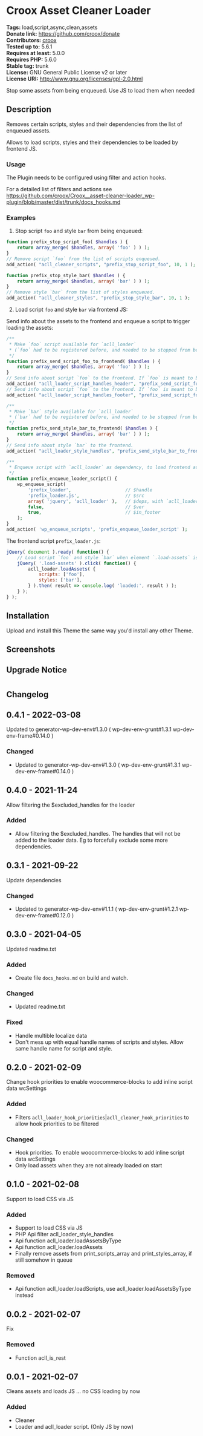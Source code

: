 # Croox Asset Cleaner Loader #
**Tags:** load,script,async,clean,assets  
**Donate link:** https://github.com/croox/donate  
**Contributors:** [croox](https://profiles.wordpress.org/croox/)  
**Tested up to:** 5.6.1  
**Requires at least:** 5.0.0  
**Requires PHP:** 5.6.0  
**Stable tag:** trunk  
**License:** GNU General Public License v2 or later  
**License URI:** http://www.gnu.org/licenses/gpl-2.0.html  

Stop some assets from being enqueued. Use JS to load them when needed


## Description ##

Removes certain scripts, styles and their dependencies from the list of enqueued assets.

Allows to load scripts, styles and their dependencies to be loaded by frontend JS.

### Usage ###

The Plugin needs to be configured using filter and action hooks.

For a detailed list of filters and actions see https://github.com/croox/Croox__asset-cleaner-loader_wp-plugin/blob/master/dist/trunk/docs_hooks.md

### Examples ###

1. Stop script `foo` and style `bar` from being enqueued:

```php
function prefix_stop_script_foo( $handles ) {
    return array_merge( $handles, array( 'foo' ) ) );
}
// Remove script `foo` from the list of scripts enqueued.
add_action( "acll_cleaner_scripts", "prefix_stop_script_foo", 10, 1 );

function prefix_stop_style_bar( $handles ) {
    return array_merge( $handles, array( 'bar' ) ) );
}
// Remove style `bar` from the list of styles enqueued.
add_action( "acll_cleaner_styles", "prefix_stop_style_bar", 10, 1 );
```

2. Load script `foo` and style `bar` via frontend JS:


Send info about the assets to the frontend and enqueue a script to trigger loading the assets:
```php
/**
 * Make `foo` script available for `acll_loader`
 * (`foo` had to be registered before, and needed to be stopped from being enqueued).
 */
function prefix_send_script_foo_to_frontend( $handles ) {
    return array_merge( $handles, array( 'foo' ) ) );
}
// Send info about script `foo` to the frontend. If `foo` is meant to be enqueued in header.
add_action( "acll_loader_script_handles_header", "prefix_send_script_foo_to_frontend", 10, 1 );
// Send info about script `foo` to the frontend. If `foo` is meant to be enqueued in footer.
add_action( "acll_loader_script_handles_footer", "prefix_send_script_foo_to_frontend", 10, 1 );

/**
 * Make `bar` style available for `acll_loader`
 * (`bar` had to be registered before, and needed to be stopped from being enqueued).
 */
function prefix_send_style_bar_to_frontend( $handles ) {
    return array_merge( $handles, array( 'bar' ) ) );
}
// Send info about style `bar` to the frontend.
add_action( "acll_loader_style_handles", "prefix_send_style_bar_to_frontend", 10, 1 );

/**
 * Enqueue script with `acll_loader` as dependency, to load frontend assets.
 */
function prefix_enqueue_loader_script() {
    wp_enqueue_script(
        'prefix_loader',                    // $handle
        'prefix_loader.js',                 // $src
        array( 'jquery', 'acll_loader' ),   // $deps, with `acll_loader` as dependency
        false,                              // $ver
        true,                               // $in_footer
    );
}
add_action( 'wp_enqueue_scripts', 'prefix_enqueue_loader_script' );
```

The frontend script `prefix_loader.js`:
```js
jQuery( document ).ready( function() {
    // Load script `foo` and style `bar` when element `.load-assets` is clicked.
    jQuery( '.load-assets' ).click( function() {
        acll_loader.loadAssets( {
            scripts: ['foo'],
            styles: ['bar'],
        } ).then( result => console.log( 'loaded:', result ) );
    } );
} );
```





## Installation ##
Upload and install this Theme the same way you'd install any other Theme.


## Screenshots ##


## Upgrade Notice ##



# 

## Changelog ##

## 0.4.1 - 2022-03-08
Updated to generator-wp-dev-env#1.3.0 ( wp-dev-env-grunt#1.3.1 wp-dev-env-frame#0.14.0 )

### Changed
- Updated to generator-wp-dev-env#1.3.0 ( wp-dev-env-grunt#1.3.1 wp-dev-env-frame#0.14.0 )

## 0.4.0 - 2021-11-24
Allow filtering the $excluded_handles for the loader

### Added
- Allow filtering the $excluded_handles. The handles that will not be added to the loader data. Eg to forcefully exclude some more dependencies.

## 0.3.1 - 2021-09-22
Update dependencies

### Changed
- Updated to generator-wp-dev-env#1.1.1 ( wp-dev-env-grunt#1.2.1 wp-dev-env-frame#0.12.0 )

## 0.3.0 - 2021-04-05
Updated readme.txt

### Added
- Create file `docs_hooks.md` on build and watch.

### Changed
- Updated readme.txt

### Fixed
- Handle multible localize data
- Don't mess up with equal handle names of scripts and styles. Allow same handle name for script and style.

## 0.2.0 - 2021-02-09
Change hook priorities to enable woocommerce-blocks to add inline script data wcSettings

### Added
- Filters `acll_loader_hook_priorities`|`acll_cleaner_hook_priorities` to allow hook priorities to be filtered

### Changed
- Hook priorities. To enable woocommerce-blocks to add inline script data wcSettings
- Only load assets when they are not already loaded on start

## 0.1.0 - 2021-02-08
Support to load CSS via JS

### Added
- Support to load CSS via JS
- PHP Api filter acll_loader_style_handles
- Api function acll_loader.loadAssetsByType
- Api function acll_loader.loadAssets
- Finally remove assets from print_scripts_array and print_styles_array, if still somehow in queue

### Removed
- Api function acll_loader.loadScripts, use acll_loader.loadAssetsByType instead

## 0.0.2 - 2021-02-07
Fix

### Removed
- Function acll_is_rest

## 0.0.1 - 2021-02-07
Cleans assets and loads JS ... no CSS loading by now

### Added
- Cleaner
- Loader and acll_loader script. (Only JS by now)

